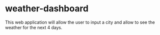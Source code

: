 # weather-dashboard
This web application will allow the user to input a city and allow to see the weather for the next 4 days.
